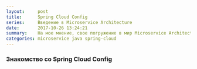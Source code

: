 ```yaml
---
layout:     post
title:      Spring Cloud Config
series:     Введение в Microservice Architecture
date:       2017-10-26 13:24:21
summary:    На мое мнение, свое погружение в мир Microservice Architecture нужно начинать именно с проекта Spring Cloud Config, это тот проект который решит проблему с шарингом общих кофиг данных, таких как креденшинел поля или же другие конфиг свойства которые должны быть видны нескольким микросервисам одновременно.
categories: microservice java spring-cloud
---
```


### Знакомство со Spring Cloud Config 

